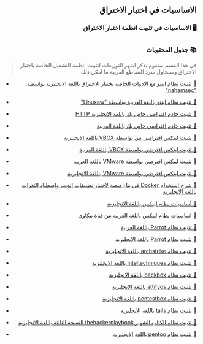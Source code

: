 <h2 dir='rtl' align='right'>الاساسيات في اختبار الاختراق  </h2>
<h3 dir='rtl' align='right'> 🖥 الاساسيات في تثبيت انظمة اختبار الاختراق</h3>

## <h3 dir='rtl' align='right'>📚 جدول المحتويات  </h3>

>  <p dir='rtl' align='right'> في هذا القسم سنقوم بذكر اشهر التوزيعات لتثبيت انظمة التشغيل الخاصة باختبار الاختراق وسنحاول سرد المقاطع العربية ما امكن ذلك

  - [<p dir='rtl' align='right'>🔘 تثبيت نظام ابنتو مع الادوات الخاصة بختبار الاختراق باللغة الانجليزية بواسطة. "nahamsec" </p>](https://www.youtube.com/watch?v=YhUiAH5SIqk)
  - [<p dir='rtl' align='right'>🔘 تثبيت نظام ابنتو باللغة العربية بواسطة "Linuxaw" </p>](https://youtu.be/3Vj6QnnOUmE) 
  - [<p dir='rtl' align='right'>🔘 تثبيت خادم افتراضي خاص بك باللغة الانجليزية  HTTP</p>](https://www.linux.com/learn/easy-lamp-server-installation)
  - [<p dir='rtl' align='right'>🔘 تثبيت خادم افتراضي خاص بك باللغة العربية  </p>](https://youtu.be/oPQpzx-BlhY)
  - [<p dir='rtl' align='right'>🔘 تثبيت لينكس افتراضي من بواسطة VBOX باللغة الانجليزية </p>](https://linuxconfig.org/how-to-install-kali-linux-on-virtualbox)
  - [<p dir='rtl' align='right'>🔘 تثبيت لينكس افترضي بواسطة VBOX باللغة العربية </p>](https://youtu.be/QqC7ch9SdKA)
  - [<p dir='rtl' align='right'>🔘 تثبيت لينكس افترضي بواسطة VMware باللغة العربية</p>](https://youtu.be/qWzYuNKUYgI)
  - [<p dir='rtl' align='right'>🔘 تثبيت لينكس افترضي بواسطة VMware باللغة الانجليزية</p>](https://youtu.be/guXsuDnAD_c)
  - [<p dir='rtl' align='right'>🔘 شرح استخدام Docker في بناء منصة لاختبار تطبيقات الويب واصطياد الثغرات باللغة الانجليزية</p>](https://www.youtube.com/watch?v=5G6tA8Q9AuQ)
  - [<p dir='rtl' align='right'>🔘 أساسيات نظام لينكس باللغة الانجليزية</p>](https://lifehacker.com/5633909/who-needs-a-mouse-learn-to-use-the-command-line-for-almost-anything)
  - [<p dir='rtl' align='right'>🔘 اساسيات نظام لينكس باللغة العربية من قناة تنكاوي</p>](https://youtu.be/njuF6MbedgE)
  - [<p dir='rtl' align='right'>🔘  تثبيت نظام Parrot باللغة العربية </p>](https://youtu.be/QUpVSXwdUsc)
  - [<p dir='rtl' align='right'>🔘 تثبيت نظام Parrot باللغة الانجليزية </p>](https://youtu.be/0szBQ2_uXh0)
  - [<p dir='rtl' align='right'>🔘 تثبيت نظام archstrike باللغة الانجليزية  </p>](https://archstrike.org)
  - [<p dir='rtl' align='right'>🔘 تثبيت نظام inteltechniques باللغة الانجليزية </p>](https://inteltechniques.com/buscador/)
  - [<p dir='rtl' align='right'>🔘 تثبيت نظام backbox باللغة الانجليزية </p>](https://www.backbox.org)
  - [<p dir='rtl' align='right'>🔘 تثبيت نظام attifyos باللغة الانجليزية </p>](https://github.com/adi0x90/attifyos)
  - [<p dir='rtl' align='right'>🔘 تثبيت نظام pentestbox باللغة الانجليزية </p>](https://pentestbox.org)
  - [<p dir='rtl' align='right'>🔘 تثبيت نظام tails باللغة الانجليزية </p>](https://tails.boum.org)
  - [<p dir='rtl' align='right'>🔘 تثبيت نظام الكتاب الشهير thehackerplaybook النسخة الثالثة باللغة الانجليزية</p>](http://dl1.thehackerplaybook.com/THP-vm.zip)
  - [<p dir='rtl' align='right'>🔘 تثبيت نظام pentoo باللغة الانجليزية </p>](https://www.pentoo.ch)
  </p>

